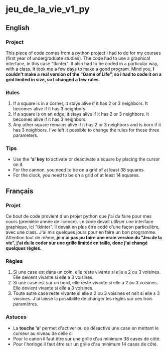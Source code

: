 # jeu_de_la_vie_v1_py
## English
### Project
This piece of code comes from a python project I had to do for my courses (first year of undergraduate studies). The code had to use a graphical interface, in this case "tkinter". It also had to be coded in a particular way, with a class.
It took me a few days to make a good program.
Mind you, **I couldn't make a real version of the "Game of Life", so I had to code it on a grid limited in size, so I changed a few rules.**
### Rules
1. If a square is in a corner, it stays alive if it has 2 or 3 neighbors. It becomes alive if it has 3 neighbors.
2. If a square is on an edge, it stays alive if it has 2 or 3 neighbors. It becomes alive if it has 3 neighbors.
3. Any other square remains alive if it has 2 or 3 neighbors and is born if it has 3 neighbors.
I've left it possible to change the rules for these three parameters.
### Tips
- Use the **'a' key** to activate or deactivate a square by placing the cursor on it.
- For the cannon, you need to be on a grid of at least 38 squares.
- For the clock, you need to be on a grid of at least 14 squares.
## Français
### Projet
Ce bout de code provient d'un projet python que j'ai du faire pour mes cours (première année de licence). Le code devait utiliser une interface graphique, ici "tkinter". Il devait en plus être codé d'une façon particulière, avec une class.
J'ai mis quelques jours pour en faire un bon programme.
Attention tout de même, **je n'ai pas pu faire une vraie version du "Jeu de la vie", j'ai du le coder sur une grille limitée en taille, donc j'ai changé quelques règles.**
### Règles
1. Si une case est dans un coin, elle reste vivante si elle a 2 ou 3 voisines. Elle devient vivante si elle a 3 voisines.
2. Si une case est sur un bord, elle reste vivante si elle a 2 ou 3 voisines. Elle devient vivante si elle a 3 voisines.
3. Toute autre case reste vivante si elle a 2 ou 3 voisines et naît si elle s 3 voisines.
J'ai laissé la possibilité de changer les règles sur ces trois paramètres.
### Astuces
- La **touche 'a'** permet d'activer ou de désactivé une case en mettant le curseur au niveau de celle ci
- Pour le canon il faut être sur une grille d'au minimum 38 cases de côté.
- Pour l'horloge il faut être sur un grille d'au minimum 14 cases de côté.

